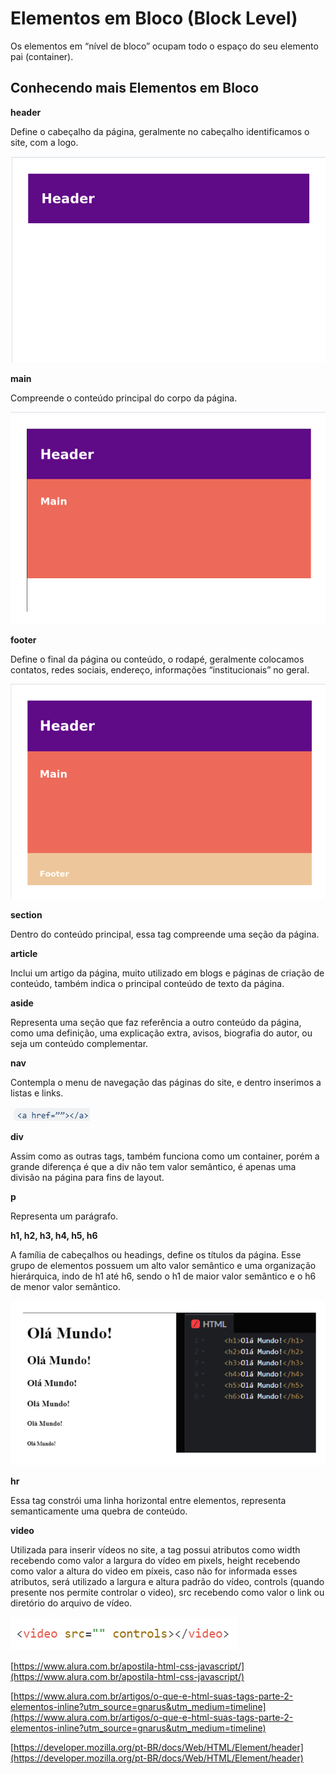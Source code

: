 # Elementos em Bloco (Block Level)
<p>Os elementos em “nível de bloco” ocupam todo o espaço do seu elemento pai (container).</p>

## Conhecendo mais Elementos em Bloco
**header**
<p>Define o cabeçalho da página, geralmente no cabeçalho identificamos o site, com a logo.</p>

![Exemplo header](/HTML/assets/exemplo-header.png)

**main**
<p>Compreende o conteúdo principal do corpo da página.</p>

![Exemplo main](/HTML/assets/exemplo-main.png)

**footer**
<p>Define o final da página ou conteúdo, o rodapé, geralmente colocamos contatos, redes sociais, endereço, informações “institucionais” no geral.</p>

![Exemplo footer](/HTML/assets/exemplo-footer.png)

**section**
<p>Dentro do conteúdo principal, essa tag compreende uma seção da página.</p>

**article**
<p>Inclui um artigo da página, muito utilizado em blogs e páginas de criação de conteúdo, também indica o principal conteúdo de texto da página.</p>

**aside**
<p>Representa uma seção que faz referência a outro conteúdo da página, como uma definição, uma explicação extra, avisos, biografia do autor, ou seja um conteúdo complementar.</p>

**nav**
<p>Contempla o menu de navegação das páginas do site, e dentro inserimos a listas e links.</p>

![Exemplo nav](/HTML/assets/exemplo-nav.png)

**div**
<p>Assim como as outras tags, também funciona como um container, porém a grande diferença é que a div não tem valor semântico, é apenas uma divisão na página para fins de layout.</p>

**p**
<p>Representa um parágrafo.</p>

**h1, h2, h3, h4, h5, h6**
<p>A família de cabeçalhos ou headings, define os títulos da página. Esse grupo de elementos possuem um alto valor semântico e uma organização hierárquica, indo de h1 até h6, sendo o h1 de maior valor semântico e o h6 de menor valor semântico.</p>

![Exemplo h's](/HTML/assets/exemplo-hs.png)

**hr**
<p>Essa tag constrói uma linha horizontal entre elementos, representa semanticamente uma quebra de conteúdo.</p>

**video**
<p>Utilizada para inserir vídeos no site, a tag possui atributos como width recebendo como valor a largura do vídeo em pixels, height recebendo como valor a altura do video em píxeis, caso não for informada esses atributos, será utilizado a largura e altura padrão do vídeo, controls (quando presente nos permite controlar o video), src recebendo como valor o link ou diretório do arquivo de vídeo.</p>

![Exemplo video](/HTML/assets/exemplo-video.png)

[https://www.alura.com.br/apostila-html-css-javascript/](https://www.alura.com.br/apostila-html-css-javascript/)

[https://www.alura.com.br/artigos/o-que-e-html-suas-tags-parte-2-elementos-inline?utm_source=gnarus&utm_medium=timeline](https://www.alura.com.br/artigos/o-que-e-html-suas-tags-parte-2-elementos-inline?utm_source=gnarus&utm_medium=timeline)

[https://developer.mozilla.org/pt-BR/docs/Web/HTML/Element/header](https://developer.mozilla.org/pt-BR/docs/Web/HTML/Element/header)